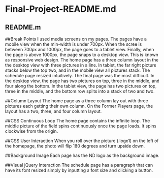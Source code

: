 Final-Project-README.md
=======================

README.m
--------

##Break Points
I used media screens on my pages. The pages have a mobile view when the min-width is 
under 700px. When the scree is between 700px and 1000px, the page goes to a tablet view. Finally, when the page is 
above 1000px, the page snaps to a desktop view. This is known as responsive web design. The home page has a three column 
layout in the the desktop view with three pictures in a line. In tablet, the far right picture stacks below the top two,
and in the mobile view all pictures stack. The schedule page resized intuitively. The final page was the most
difficult. In the desktop view, the page has two pictures on top, three in the middle, and four along the bottom.
In the tablet view, the page has two pictures on top, three in the middle, and the bottom row spilts into a stack 
of two and two.

##Column Layout
The home page as a three column lay out with three pictures each getting their own column. On the Former Players page,
the layout has a two, three, and four column layout.

##CSS Continuous Loop
The home page contains the infinite loop.  The middle picture of the field spins continuously once the page 
loads. It spins clockwise from the origin. 

##CSS User Interaction
When you roll over the picture (.logo1) on the left of the homepage, the photo will flip 180 degrees and turn 
upside down.

##Background Image
Each page has the ND logo as the background image. 

##Visual jQuery Interaction
The schedule page has a paragraph that can have its font resized simply by inputting a font size and clicking a
button. 


